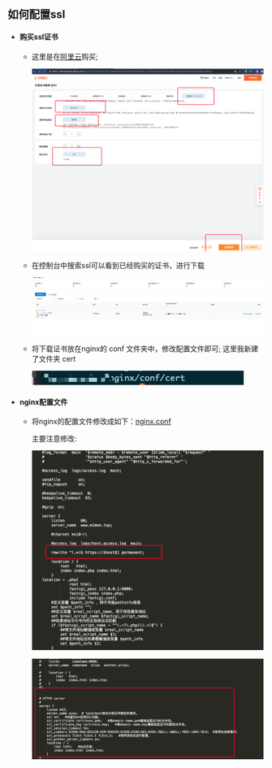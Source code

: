 ## 如何配置ssl

- #### 购买ssl证书

  - 这里是在[阿里云](https://common-buy.aliyun.com/?spm=5176.2020520163.c1583915649459.d1583915649459_0.74c556a7NQZMq7.74c556a7NQZMq7&commodityCode=cas#/buy)购买;

    ![](./image/20200416-194059.png)

  - 在控制台中搜索ssl可以看到已经购买的证书，进行下载

    ![](./image/QQ20200416-194256.png)

  - 将下载证书放在nginx的 conf 文件夹中，修改配置文件即可; 这里我新建了文件夹 cert

    ![](./image/QQ20200416-194624.png)

- #### nginx配置文件

  - 将nginx的配置文件修改成如下：[nginx.conf](./ssl-nginx.conf)

    主要注意修改:
  
    ![](./image/QQ20200416-194937.png)
  
    ![](./image/QQ20200416-195001.png)
  
  